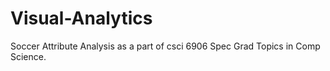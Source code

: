 # Visual-Analytics
Soccer Attribute Analysis as a part of csci 6906 Spec Grad Topics in Comp Science.
